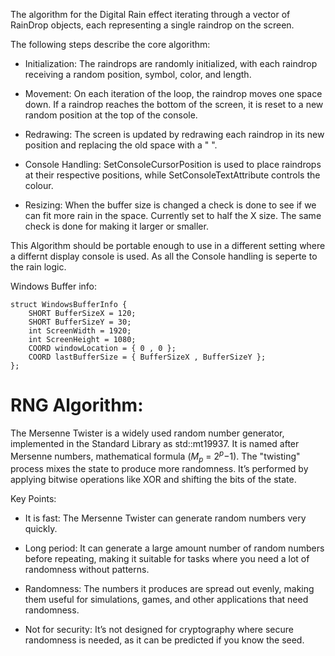 The algorithm for the Digital Rain effect iterating through a vector of RainDrop objects, each representing a single raindrop on the screen. 

The following steps describe the core algorithm:

- Initialization: The raindrops are randomly initialized, with each raindrop receiving a random position, symbol, color, and length.

- Movement: On each iteration of the loop, the raindrop moves one space down. If a raindrop reaches the bottom of the screen, it is reset to a new random position at the top of the console.

- Redrawing: The screen is updated by redrawing each raindrop in its new position and replacing the old space with a " ".

- Console Handling: SetConsoleCursorPosition is used to place raindrops at their respective positions, while SetConsoleTextAttribute controls the colour. 

- Resizing: When the buffer size is changed a check is done to see if we can fit more rain in the space. Currently set to half the X size. The same check is done for making it larger or smaller. 

This Algorithm should be portable enough to use in a different setting where a differnt display console is used. As all the Console handling is seperte to the rain logic. 

Windows Buffer info: 
```
struct WindowsBufferInfo {
    SHORT BufferSizeX = 120;
    SHORT BufferSizeY = 30;
    int ScreenWidth = 1920;
    int ScreenHeight = 1080;
    COORD windowLocation = { 0 , 0 };
    COORD lastBufferSize = { BufferSizeX , BufferSizeY };
};
```

# RNG Algorithm:

The Mersenne Twister is a widely used random number generator, implemented in the Standard Library as std::mt19937. It is named after Mersenne numbers, mathematical formula ($M_p​$ = $2^p$−1). The "twisting" process mixes the state to produce more randomness. It’s performed by applying bitwise operations like XOR and shifting the bits of the state.

Key Points:

- It is fast: The Mersenne Twister can generate random numbers very quickly.

- Long period: It can generate a large amount number of random numbers before repeating, making it suitable for tasks where you need a lot of randomness without patterns.

- Randomness: The numbers it produces are spread out evenly, making them useful for simulations, games, and other applications that need randomness.

- Not for security: It’s not designed for cryptography where secure randomness is needed, as it can be predicted if you know the seed.